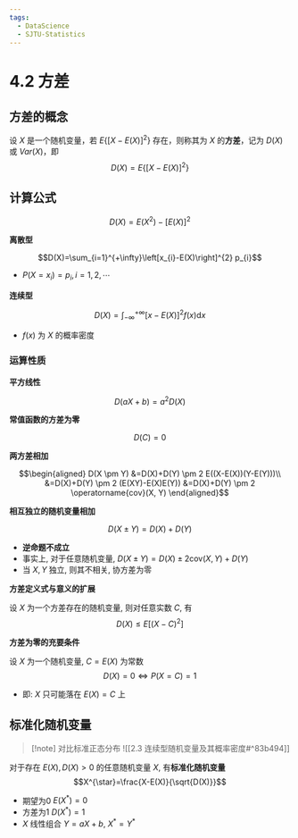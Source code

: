 ```yaml
---
tags:
  - DataScience
  - SJTU-Statistics
---
```

4.2 方差
===
## 方差的概念
设 $X$ 是一个随机变量，若 $E\left\{[X-E(X)]^{2}\right\}$ 存在，则称其为 $X$ 的**方差**，记为 $D(X)$ 或 $Var(X)$，即
$$D(X)=E\left\{[X-E(X)]^{2}\right\}$$

## 计算公式
$$D(X)=E\left(X^{2}\right)-[E(X)]^{2}$$

**离散型**

$$D(X)=\sum_{i=1}^{+\infty}\left[x_{i}-E(X)\right]^{2} p_{i}$$
- $P\left(X=x_{i}\right)=p_{i},i=1,2,\cdots$

**连续型**

$$D(X)=\int_{-\infty}^{+\infty}[x-E(X)]^{2} f(x) \mathrm{d} x$$
- $f(x)$ 为 $X$ 的概率密度

### 运算性质
**平方线性**

$$D(aX+b)=a^2 D(X)$$

**常值函数的方差为零**

$$D(C) = 0$$

**两方差相加**

$$\begin{aligned}
D(X \pm Y) &=D(X)+D(Y) \pm 2 E((X-E(X))(Y-E(Y)))\\
&=D(X)+D(Y) \pm 2 (E(XY)-E(X)E(Y))
&=D(X)+D(Y) \pm 2 \operatorname{cov}(X, Y)
\end{aligned}$$

**相互独立的随机变量相加**

$$D(X\pm Y)=D(X)+D(Y)$$
- **逆命题不成立**
- 事实上, 对于任意随机变量, $D(X\pm Y) = D(X) \pm 2\mathrm{cov}(X,Y) + D(Y)$
- 当 $X, Y$ 独立, 则其不相关, 协方差为零

**方差定义式与意义的扩展**

设 $X$ 为一个方差存在的随机变量, 则对任意实数 $C$, 有
$$D(X) \leqslant E\left[(X-C)^{2}\right]$$

**方差为零的充要条件**

设 $X$ 为一个随机变量, $C = E(X)$ 为常数
$$D(X) = 0\iff P(X=C) = 1$$
- 即: $X$ 只可能落在 $E(X) = C$ 上

## 标准化随机变量
> [!note] 对比标准正态分布
> ![[2.3 连续型随机变量及其概率密度#^83b494]]

对于存在 $E(X), D(X)>0$ 的任意随机变量 $X$, 有**标准化随机变量**
$$X^{\star}=\frac{X-E(X)}{\sqrt{D(X)}}$$
- 期望为0 $E(X^*) = 0$
- 方差为1 $D(X^*) = 1$
- $X$ 线性组合 $Y = aX + b$, $X^*=Y^*$

